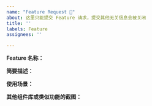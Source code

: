 ```yaml
---
name: "Feature Request 🚀"
about: 这里只能提交 Feature 请求，提交其他无关信息会被关闭
title: ''
labels: Feature
assignees: ''

---
```


<!--
以下为必读项，不仔细阅读会导致你的 Issue 被关闭：

1. 该分类下只能提交 Feature，如果要询问使用方法等，请前往讨论区：https://github.com/TaleLin/lin-ui/discussions
2. 请严格按照下面要求的信息进行填写，不完整的信息将不会得到任何回复
3. 请尽量详细的描述清楚你的需求，并附带上截图。
-->

**Feature 名称：**

**简要描述：**

**使用场景：**

**其他组件库或类似功能的截图：**

